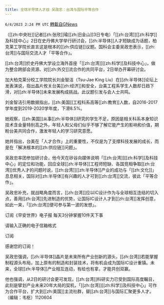 ```yaml
---
title: 全球半导体人才战 吴政忠：台湾与国际平等合作
---
```

`6/4/2023 2:24 PM UTC` [轉載自GNews](https://gnews.org/articles/1356280)


（[[zh:中央社]]记者[[zh:张欣]]瑜[[zh:旧金山]]3日专电）「[[zh:台湾]][[zh:科学]]及科技中心」2日在史丹佛大学举行研讨会，[[zh:半导体]]人才短缺成为话题，柏克莱工学院长直言这是根本的[[zh:供应链]]议题。国科会主委吴政忠表示，[[zh:台湾]]与国际交流人才「平等合作」。

[[zh:台湾]]於史丹佛大学设立海外首座「[[zh:台湾]][[zh:科学]]及科技中心」，做为整合跨部会资源、对[[zh:外交]]流合作的共同平台，2日举办开幕研讨会。

加大柏克莱分校工学院院长刘金智洁（Tsu-Jae King Liu）在[[zh:半导体]]论坛上发表演说，指出晶片攸关台美[[zh:经济]]和安全，台美工程系学生人数却日趋下滑，对[[zh:半导体]]未来发展构成挑战。此议题引发与会人士共鸣。

刘金智洁引用数据指出，[[zh:美国]]工程科系高等[[zh:教育]]人数，自2016-2017学年度到2019-2020学年度，下滑8.5%。

她观察，[[zh:美国]]从事[[zh:半导体]]研究的学生不足，原因是相关科系本身知识技术含金量特别高之外，年轻人和父母们似乎不够了解它能产生的影响和价值，期盼台美共同合作，激发年轻人的学习研究意愿。

她并指出，台美在「人才合作」上的重要性，不仅是为了支撑科技发展的成长，而是在「解决根本的[[zh:供应链]]问题」。

吴政忠率团参加研讨会，他今天在矽谷向媒体说明「[[zh:台湾]][[zh:科学]]及科技中心」的定位和功能，回应全球[[zh:半导体]]工程师短缺、各国竞相争取[[zh:台湾]]优秀人才的问题时说，[[zh:台湾]][[zh:半导体]]产业的成功与「[[zh:文化]]」息息相关，国际对[[zh:半导体]]有兴趣的人才可到[[zh:台湾]]交流，彼此「平等合作」。

吴政忠补充，就战略角度而言，[[zh:台湾]]应以IC设计作为与全球相互连结的切入点，善用[[zh:台湾]]先进制造的优势，让国际IC设计人才到[[zh:台湾]]发挥创意，如此一来，「[[zh:台湾]]便可参与第一波的发想」。

订阅《早安世界》电子报 每天3分钟掌握10件天下事

请输入正确的电子信箱格式

订阅

感谢您的订阅！

吴政忠强调，[[zh:半导体]]晶片是未来所有产业创新的源头，[[zh:台湾]]若能掌握制程源头布局，加上原有的制造和封装技术，将有机会成为国际IC设计重镇。未来，全球[[zh:半导体]]产业相互连动，有给也有拿，才能共创双赢。

他也强调，从2日的研讨会更可发现，[[zh:台湾]]科研实力已受到国际高度瞩目，此刻是擘划产业未来20年大局的契机，「[[zh:台湾]][[zh:科学]]及科技中心」可作为合作平台，扩大到[[zh:美国]]主流社群，替[[zh:台湾]]与国际汇聚更多人才。（编辑：韦枢）1120604

